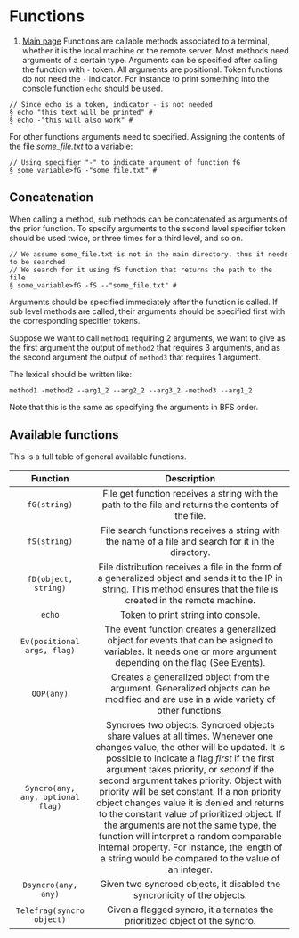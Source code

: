 # Functions
 1. [Main page](README.md)
Functions are callable methods associated to a terminal, whether it is the local machine or the remote server. Most methods need arguments of a certain type. Arguments can be specified after calling the function with `-` token. All arguments are positional. Token functions do not need the `-` indicator. For instance to print something into the console function `echo` should be used.

```
// Since echo is a token, indicator - is not needed
§ echo "this text will be printed" #
§ echo -"this will also work" #
```
For other functions arguments need to specified. Assigning the contents of the file *some_file.txt* to a variable:
```
// Using specifier "-" to indicate argument of function fG
§ some_variable>fG -"some_file.txt" #
```
## Concatenation
When calling a method, sub methods can be concatenated as arguments of the prior function. To specify arguments to the second level specifier token should be used twice, or three times for a third level, and so on. 
```
// We assume some_file.txt is not in the main directory, thus it needs to be searched
// We search for it using fS function that returns the path to the file
§ some_variable>fG -fS --"some_file.txt" #
```
Arguments should be specified immediately after the function is called. If sub level methods are called, their arguments should be specified first with the corresponding specifier tokens.

Suppose we want to call `method1` requiring 2 arguments, we want to give as the first argument the output of `method2` that requires 3 arguments, and as the second argument the output of `method3` that requires 1 argument.

The lexical should be written like:
```
method1 -method2 --arg1_2 --arg2_2 --arg3_2 -method3 --arg1_2
```
Note that this is the same as specifying the arguments in BFS order.
## Available functions

This is a full table of general available functions.

 | Function | Description |
 |:------------:|:------------:|
 | `fG(string)` | File get function receives a string with the path to the file and returns the contents of the file. |
 | `fS(string)` | File search functions receives a string with the name of a file and search for it in the directory. |
 | `fD(object, string)` | File distribution receives a file in the form of a generalized object and sends it to the IP in string. This method ensures that the file is created in the remote machine. |
 | `echo` | Token to print string into console. |
 | `Ev(positional args, flag)` | The event function creates a generalized object for events that can be asigned to variables. It needs one or more argument depending on the flag (See [Events](Events.md)). |
 | `OOP(any)` | Creates a generalized object from the argument. Generalized objects can be modified and are use in a wide variety of other functions. |
 | `Syncro(any, any, optional flag)` | Syncroes two objects. Syncroed objects share values at all times. Whenever one changes value, the other will be updated. It is possible to indicate a flag *first* if the first argument takes priority, or *second* if the second argument takes priority. Object with priority will be set constant. If a non priority object changes value it is denied and returns to the constant value of prioritized object. If the arguments are not the same type, the function will interpret a random comparable internal property. For instance, the length of a string would be compared to the value of an integer. |
 | `Dsyncro(any, any)` | Given two syncroed objects, it disabled the syncronicity of the objects. |
 | `Telefrag(syncro object)` | Given a flagged syncro, it alternates the prioritized object of the syncro. |

 